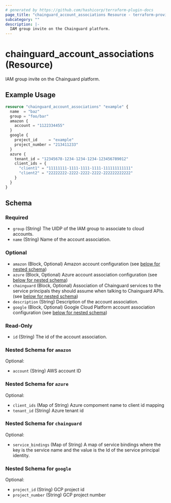 ```yaml
---
# generated by https://github.com/hashicorp/terraform-plugin-docs
page_title: "chainguard_account_associations Resource - terraform-provider-chainguard"
subcategory: ""
description: |-
  IAM group invite on the Chainguard platform.
---
```


# chainguard_account_associations (Resource)

IAM group invite on the Chainguard platform.

## Example Usage

```terraform
resource "chainguard_account_associations" "example" {
  name  = "baz"
  group = "foo/bar"
  amazon {
    account = "1122334455"
  }
  google {
    project_id     = "example"
    project_number = "213411233"
  }
  azure {
    tenant_id = "12345678-1234-1234-1234-123456789012"
    client_ids = {
      "client1" = "11111111-1111-1111-1111-111111111111"
      "client2" = "22222222-2222-2222-2222-222222222222"
    }
  }
}
```

<!-- schema generated by tfplugindocs -->
## Schema

### Required

- `group` (String) The UIDP of the IAM group to associate to cloud accounts.
- `name` (String) Name of the account association.

### Optional

- `amazon` (Block, Optional) Amazon account configuration (see [below for nested schema](#nestedblock--amazon))
- `azure` (Block, Optional) Azure account association configuration (see [below for nested schema](#nestedblock--azure))
- `chainguard` (Block, Optional) Association of Chainguard services to the service principals they should assume when talking to Chainguard APIs. (see [below for nested schema](#nestedblock--chainguard))
- `description` (String) Description of the account association.
- `google` (Block, Optional) Google Cloud Platform account association configuration (see [below for nested schema](#nestedblock--google))

### Read-Only

- `id` (String) The id of the account association.

<a id="nestedblock--amazon"></a>
### Nested Schema for `amazon`

Optional:

- `account` (String) AWS account ID


<a id="nestedblock--azure"></a>
### Nested Schema for `azure`

Optional:

- `client_ids` (Map of String) Azure compoment name to client id mapping
- `tenant_id` (String) Azure tenant id


<a id="nestedblock--chainguard"></a>
### Nested Schema for `chainguard`

Optional:

- `service_bindings` (Map of String) A map of service bindings where the key is the service name and the value is the Id of the service principal identity.


<a id="nestedblock--google"></a>
### Nested Schema for `google`

Optional:

- `project_id` (String) GCP project id
- `project_number` (String) GCP project number
